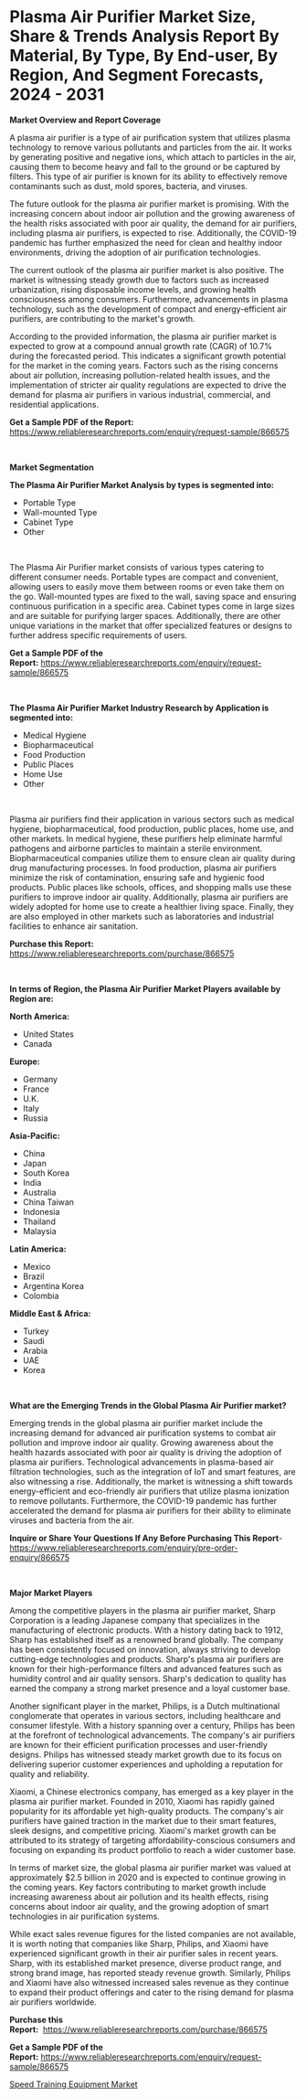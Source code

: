 <p><h1>Plasma Air Purifier Market Size, Share & Trends Analysis Report By Material, By Type, By End-user, By Region, And Segment Forecasts, 2024 - 2031</h1></p><p><strong>Market Overview and Report Coverage</strong></p>
<p><p>A plasma air purifier is a type of air purification system that utilizes plasma technology to remove various pollutants and particles from the air. It works by generating positive and negative ions, which attach to particles in the air, causing them to become heavy and fall to the ground or be captured by filters. This type of air purifier is known for its ability to effectively remove contaminants such as dust, mold spores, bacteria, and viruses.</p><p>The future outlook for the plasma air purifier market is promising. With the increasing concern about indoor air pollution and the growing awareness of the health risks associated with poor air quality, the demand for air purifiers, including plasma air purifiers, is expected to rise. Additionally, the COVID-19 pandemic has further emphasized the need for clean and healthy indoor environments, driving the adoption of air purification technologies.</p><p>The current outlook of the plasma air purifier market is also positive. The market is witnessing steady growth due to factors such as increased urbanization, rising disposable income levels, and growing health consciousness among consumers. Furthermore, advancements in plasma technology, such as the development of compact and energy-efficient air purifiers, are contributing to the market's growth.</p><p>According to the provided information, the plasma air purifier market is expected to grow at a compound annual growth rate (CAGR) of 10.7% during the forecasted period. This indicates a significant growth potential for the market in the coming years. Factors such as the rising concerns about air pollution, increasing pollution-related health issues, and the implementation of stricter air quality regulations are expected to drive the demand for plasma air purifiers in various industrial, commercial, and residential applications.</p></p>
<p><strong>Get a Sample PDF of the Report:</strong> <a href="https://www.reliableresearchreports.com/enquiry/request-sample/866575">https://www.reliableresearchreports.com/enquiry/request-sample/866575</a></p>
<p>&nbsp;</p>
<p><strong>Market Segmentation</strong></p>
<p><strong>The Plasma Air Purifier Market Analysis by types is segmented into:</strong></p>
<p><ul><li>Portable Type</li><li>Wall-mounted Type</li><li>Cabinet Type</li><li>Other</li></ul></p>
<p>&nbsp;</p>
<p><p>The Plasma Air Purifier market consists of various types catering to different consumer needs. Portable types are compact and convenient, allowing users to easily move them between rooms or even take them on the go. Wall-mounted types are fixed to the wall, saving space and ensuring continuous purification in a specific area. Cabinet types come in large sizes and are suitable for purifying larger spaces. Additionally, there are other unique variations in the market that offer specialized features or designs to further address specific requirements of users.</p></p>
<p><strong>Get a Sample PDF of the Report:</strong>&nbsp;<a href="https://www.reliableresearchreports.com/enquiry/request-sample/866575">https://www.reliableresearchreports.com/enquiry/request-sample/866575</a></p>
<p>&nbsp;</p>
<p><strong>The Plasma Air Purifier Market Industry Research by Application is segmented into:</strong></p>
<p><ul><li>Medical Hygiene</li><li>Biopharmaceutical</li><li>Food Production</li><li>Public Places</li><li>Home Use</li><li>Other</li></ul></p>
<p>&nbsp;</p>
<p><p>Plasma air purifiers find their application in various sectors such as medical hygiene, biopharmaceutical, food production, public places, home use, and other markets. In medical hygiene, these purifiers help eliminate harmful pathogens and airborne particles to maintain a sterile environment. Biopharmaceutical companies utilize them to ensure clean air quality during drug manufacturing processes. In food production, plasma air purifiers minimize the risk of contamination, ensuring safe and hygienic food products. Public places like schools, offices, and shopping malls use these purifiers to improve indoor air quality. Additionally, plasma air purifiers are widely adopted for home use to create a healthier living space. Finally, they are also employed in other markets such as laboratories and industrial facilities to enhance air sanitation.</p></p>
<p><strong>Purchase this Report:</strong>&nbsp; <a href="https://www.reliableresearchreports.com/purchase/866575">https://www.reliableresearchreports.com/purchase/866575</a></p>
<p>&nbsp;</p>
<p><strong>In terms of Region, the Plasma Air Purifier Market Players available by Region are:</strong></p>
<p>
    <p> <strong> North America: </strong>
        <ul>
            <li>United States</li>
            <li>Canada</li>
        </ul>
        </p> 
    <p> <strong> Europe: </strong>
        <ul>
            <li>Germany</li>
            <li>France</li>
            <li>U.K.</li>
            <li>Italy</li>
            <li>Russia</li>
        </ul>
        </p> 
    <p> <strong> Asia-Pacific: </strong>
        <ul>
            <li>China</li>
            <li>Japan</li>
            <li>South Korea</li>
            <li>India</li>
            <li>Australia</li>
            <li>China Taiwan</li>
            <li>Indonesia</li>
            <li>Thailand</li>
            <li>Malaysia</li>
        </ul>
        </p> 
    <p> <strong> Latin America: </strong>
        <ul>
            <li>Mexico</li>
            <li>Brazil</li>
            <li>Argentina Korea</li>
            <li>Colombia</li>
        </ul>
        </p> 
    <p> <strong> Middle East & Africa: </strong>
        <ul>
            <li>Turkey</li>
            <li>Saudi</li>
            <li>Arabia</li>
            <li>UAE</li>
            <li>Korea</li>
        </ul>
    </p>
    </p>
<p>&nbsp;</p>
<p><strong>What are the Emerging Trends in the Global Plasma Air Purifier market?</strong></p>
<p><p>Emerging trends in the global plasma air purifier market include the increasing demand for advanced air purification systems to combat air pollution and improve indoor air quality. Growing awareness about the health hazards associated with poor air quality is driving the adoption of plasma air purifiers. Technological advancements in plasma-based air filtration technologies, such as the integration of IoT and smart features, are also witnessing a rise. Additionally, the market is witnessing a shift towards energy-efficient and eco-friendly air purifiers that utilize plasma ionization to remove pollutants. Furthermore, the COVID-19 pandemic has further accelerated the demand for plasma air purifiers for their ability to eliminate viruses and bacteria from the air.</p></p>
<p><strong>Inquire or Share Your Questions If Any Before Purchasing This Report</strong>- <a href="https://www.reliableresearchreports.com/enquiry/pre-order-enquiry/866575">https://www.reliableresearchreports.com/enquiry/pre-order-enquiry/866575</a></p>
<p>&nbsp;</p>
<p><strong>Major Market Players</strong></p>
<p><p>Among the competitive players in the plasma air purifier market, Sharp Corporation is a leading Japanese company that specializes in the manufacturing of electronic products. With a history dating back to 1912, Sharp has established itself as a renowned brand globally. The company has been consistently focused on innovation, always striving to develop cutting-edge technologies and products. Sharp's plasma air purifiers are known for their high-performance filters and advanced features such as humidity control and air quality sensors. Sharp's dedication to quality has earned the company a strong market presence and a loyal customer base.</p><p>Another significant player in the market, Philips, is a Dutch multinational conglomerate that operates in various sectors, including healthcare and consumer lifestyle. With a history spanning over a century, Philips has been at the forefront of technological advancements. The company's air purifiers are known for their efficient purification processes and user-friendly designs. Philips has witnessed steady market growth due to its focus on delivering superior customer experiences and upholding a reputation for quality and reliability.</p><p>Xiaomi, a Chinese electronics company, has emerged as a key player in the plasma air purifier market. Founded in 2010, Xiaomi has rapidly gained popularity for its affordable yet high-quality products. The company's air purifiers have gained traction in the market due to their smart features, sleek designs, and competitive pricing. Xiaomi's market growth can be attributed to its strategy of targeting affordability-conscious consumers and focusing on expanding its product portfolio to reach a wider customer base.</p><p>In terms of market size, the global plasma air purifier market was valued at approximately $2.5 billion in 2020 and is expected to continue growing in the coming years. Key factors contributing to market growth include increasing awareness about air pollution and its health effects, rising concerns about indoor air quality, and the growing adoption of smart technologies in air purification systems.</p><p>While exact sales revenue figures for the listed companies are not available, it is worth noting that companies like Sharp, Philips, and Xiaomi have experienced significant growth in their air purifier sales in recent years. Sharp, with its established market presence, diverse product range, and strong brand image, has reported steady revenue growth. Similarly, Philips and Xiaomi have also witnessed increased sales revenue as they continue to expand their product offerings and cater to the rising demand for plasma air purifiers worldwide.</p></p>
<p><strong>Purchase this Report:</strong>&nbsp;&nbsp;<a href="https://www.reliableresearchreports.com/purchase/866575">https://www.reliableresearchreports.com/purchase/866575</a></p>
<p></p>
<p><strong>Get a Sample PDF of the Report:</strong>&nbsp;<a href="https://www.reliableresearchreports.com/enquiry/request-sample/866575">https://www.reliableresearchreports.com/enquiry/request-sample/866575</a></p>
<p><p><a href="https://github.com/globismark/Market-Research-Report-List-1/blob/main/speed-training-equipment-market.md">Speed Training Equipment Market</a></p></p>